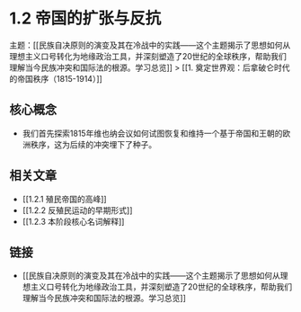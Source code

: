 # 1.2 帝国的扩张与反抗

主题：[[民族自决原则的演变及其在冷战中的实践——这个主题揭示了思想如何从理想主义口号转化为地缘政治工具，并深刻塑造了20世纪的全球秩序，帮助我们理解当今民族冲突和国际法的根源。学习总览]] > [[1. 奠定世界观：后拿破仑时代的帝国秩序（1815-1914）]]

## 核心概念

- 我们首先探索1815年维也纳会议如何试图恢复和维持一个基于帝国和王朝的欧洲秩序，这为后续的冲突埋下了种子。

## 相关文章

- [[1.2.1 殖民帝国的高峰]]
- [[1.2.2 反殖民运动的早期形式]]
- [[1.2.3 本阶段核心名词解释]]

## 链接

- [[民族自决原则的演变及其在冷战中的实践——这个主题揭示了思想如何从理想主义口号转化为地缘政治工具，并深刻塑造了20世纪的全球秩序，帮助我们理解当今民族冲突和国际法的根源。学习总览]]
